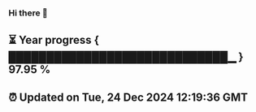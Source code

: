 ### Hi there 👋
⏳ Year progress { █████████████████████████████▁ } 97.95 %
---
⏰ Updated on Tue, 24 Dec 2024 12:19:36 GMT
---
